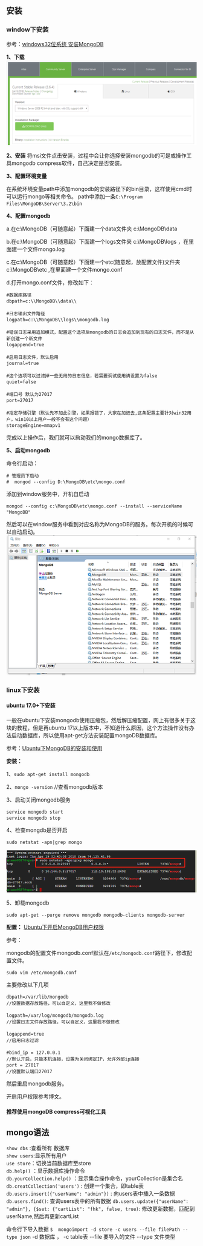 
## 安装
### window下安装
参考：[windows32位系统 安装MongoDB](http://www.imooc.com/article/18438)

**1、下载**
![](..\assets\mongodb-download.png)

**2、安装**
将msi文件点击安装，过程中会让你选择安装mongodb的可是或操作工具mongodb compress软件，自己决定是否安装。

**3、配置环境变量**

在系统环境变量path中添加mongodb的安装路径下的bin目录，这样使用cmd时可以运行mongo等相关命令。
path中添加一条`C:\Program Files\MongoDB\Server\3.2\bin  `

**4、配置mongodb**

a.在c:\\MongoDB（可随意起）下面建一个data文件夹 c:\\MongoDB\\data

b.在c:\\MongoDB（可随意起）下面建一个logs文件夹 c:\\MongoDB\\logs ，在里面建一个文件mongo.log

c.在c:\\MongoDB（可随意起）下面建一个etc(随意起，放配置文件)文件夹 c:\\MongoDB\\etc ,在里面建一个文件mongo.conf

d.打开mongo.conf文件，修改如下：
```
#数据库路径
dbpath=c:\\MongoDB\\data\\

#日志输出文件路径
logpath=c:\\MongoDB\\logs\\mongodb.log

#错误日志采用追加模式，配置这个选项后mongodb的日志会追加到现有的日志文件，而不是从新创建一个新文件
logappend=true

#启用日志文件，默认启用
journal=true

#这个选项可以过滤掉一些无用的日志信息，若需要调试使用请设置为false
quiet=false

#端口号 默认为27017
port=27017

#指定存储引擎（默认先不加此引擎，如果报错了，大家在加进去,这条配置主要针对win32用户，win10以上用户一般不会有这个问题）
storageEngine=mmapv1
```
完成以上操作后，我们就可以启动我们的mongo数据库了。

**5、启动mongodb**

命令行启动：
```
# 管理员下启动
#  mongod --config D:\MongoDB\etc\mongo.conf
```
添加到window服务中，开机自启动
```
mongod --config c:\MongoDB\etc\mongo.conf --install --serviceName "MongoDB"  
```
然后可以在window服务中看到对应名称为MongoDB的服务。每次开机的时候可以自动启动。
![](..\assets\mongodb-start.png)

### linux下安装

#### ubuntu 17.0+下安装
一般在ubuntu下安装mongodb使用压缩包，然后解压缩配置，网上有很多关于这块的教程，但是再ubuntu 17以上版本中，不知道什么原因，这个方法操作没有办法启动数据库，所以使用apt-get方法安装配置mongoDB数据库。

参考：[Ubuntu下MongoDB的安装和使用](https://blog.csdn.net/Flyfish111222/article/details/51886787)

**安装：**

1、`sudo apt-get install mongodb`

2、`mongo -version`  //查看mongodb版本

3、启动关闭mongodb服务
```
service mongodb start 
service mongodb stop
```

4、检查mongdb是否开启
```
sudo netstat -apn|grep mongo
```
![](..\assets\mongodb-i.png)

5、卸载mongodb
```
sudo apt-get --purge remove mongodb mongodb-clients mongodb-server
```

**配置：**
[Ubuntu下开启MongoDB用户权限](https://blog.csdn.net/Flyfish111222/article/details/51886840)

参考：

mongodb的配置文件mongodb.conf默认在`/etc/mongodb.conf`路径下，修改配置文件。
```
sudo vim /etc/mongodb.conf
```
主要修改以下几项
```
dbpath=/var/lib/mongodb
//设置数据存放路径，可以自定义，这里我不做修改

logpath=/var/log/mongodb/mongodb.log
//设置日志文件存放路径，可以自定义，这里我不做修改

logappend=true
//启用日志过滤

#bind_ip = 127.0.0.1
//默认开启，只能本机连接，设置为关闭绑定IP，允许外部ip连接
port = 27017
//设置默认端口27017

```
然后重启mongodb服务。

开启用户权限参考博文。

#### 推荐使用mongoDB compress可视化工具

## mongo语法


`show dbs`  :查看所有 数据库  
`show users`:显示所有用户  
`use store`：切换当前数据库至store  
`db.help()` ：显示数据库操作命令   
`db.yourCollection.help()` ：显示集合操作命令，yourCollection是集合名  
`db.creatCollection('users')` : 创建一个集合，即table表  
`db.users.insert({"userName": "admin"})` : 向users表中插入一条数据  
`db.users.find()`: 查询users表中的所有数据
`db.users.update({"userName": "admin"}, {$set: {"cartList": "fhk", false, true)`: 修改更新数据，匹配到userName,然后再更新cartList

命令行下导入数据
`$  mongoimport -d store -c users --file filePath --type json` -d 数据库 ， -c table表 --file 要导入的文件 --type 文件类型


